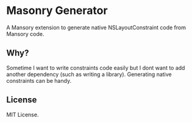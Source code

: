 # Masonry Generator

A Mansory extension to generate native NSLayoutConstraint code from Mansory code.

## Why?

Sometime I want to write constraints code easily but I dont want to add another 
dependency (such as writing a library). Generating native constraints can be 
handy.

## License

MIT License.